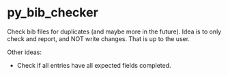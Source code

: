 # py_bib_checker
Check bib files for duplicates (and maybe more in the future). Idea is to only check and report, and NOT write changes. That is up to the user. 

Other ideas:
- Check if all entries have all expected fields completed. 
